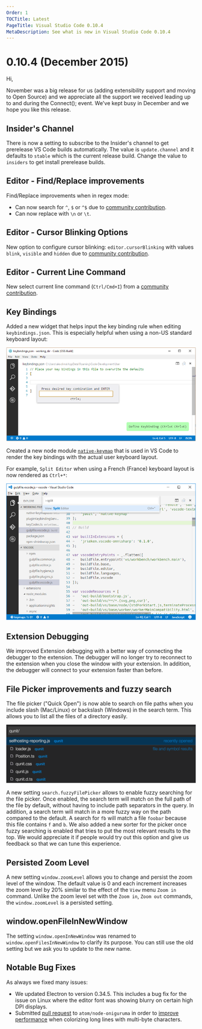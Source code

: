 ```yaml
---
Order: 1
TOCTitle: Latest
PageTitle: Visual Studio Code 0.10.4
MetaDescription: See what is new in Visual Studio Code 0.10.4
---
```


# 0.10.4 (December 2015)

Hi,

November was a big release for us (adding extensibility support and moving to Open Source) and we appreciate all the support we received leading up to and during the Connect(); event.  We've kept busy in December and we hope you like this release.

## Insider's Channel

There is now a setting to subscribe to the Insider's channel to get prerelease VS Code builds automatically. The value is `update.channel` and it defaults to `stable` which is the current release build.  Change the value to `insiders` to get install prerelease builds.

## Editor - Find/Replace improvements

Find/Replace improvements when in regex mode:

* Can now search for `^`, `$` or `^$` due to [community contribution](https://github.com/Microsoft/vscode/pull/314).
* Can now replace with `\n` or `\t`.

## Editor - Cursor Blinking Options

New option to configure cursor blinking: `editor.cursorBlinking` with values `blink`, `visible` and `hidden` due to [community contribution](https://github.com/Microsoft/vscode/pull/500).

## Editor - Current Line Command

New select current line command (`Ctrl/Cmd+I`) from a [community contribution](https://github.com/Microsoft/vscode/pull/961).

## Key Bindings

Added a new widget that helps input the key binding rule when editing `keybindings.json`. This is especially helpful when using a non-US standard keyboard layout:

![key binding widget](images/December/key-binding-widget.png)

Created a new node module [`native-keymap`](https://www.npmjs.com/package/native-keymap) that is used in VS Code to render the key bindings with the actual user keyboard layout.

For example, `Split Editor` when using a French (France) keyboard layout is now rendered as `Ctrl+*`:

![render key binding](images/December/render-key-binding.png)

## Extension Debugging

We improved Extension debugging with a better way of connecting the debugger to the extension. The debugger will no longer try to reconnect to the extension when you close the window with your extension. In addition, the debugger will connect to your extension faster than before.

## File Picker improvements and fuzzy search

The file picker ("Quick Open") is now able to search on file paths when you include slash (Mac/Linux) or backslash (Windows) in the search term. This allows you to list all the files of a directory easily.

![Path Search in File Picker](images/December/path-search.png)

A new setting `search.fuzzyFilePicker` allows to enable fuzzy searching for the file picker. Once enabled, the search term will match on the full path of the file by default, without having to include path separators in the query.
In addition, a search term will match in a more fuzzy way on the path compared to the default. A search for `fb` will match a file `foobar` because this file contains `f` and `b`. We also added a new sorter for the picker once fuzzy searching is enabled that tries to put the most relevant results to the top. We would appreciate it if people would try out this option and give us feedback so that we can tune this experience.

## Persisted Zoom Level

A new setting `window.zoomLevel` allows you to change and persist the zoom level of the window. The default value is 0 and each increment increases the zoom level by 20% similar to the effect of the `View` menu `Zoom in` command.  Unlike the zoom level set with the `Zoom in`, `Zoom out` commands, the `window.zoomLevel` is a persisted setting.

## window.openFileInNewWindow

The setting `window.openInNewWindow` was renamed to `window.openFilesInNewWindow` to clarify its purpose. You can still use the old setting but we ask you to update to the new name.

## Notable Bug Fixes

As always we fixed many issues:

* We updated Electron to version 0.34.5.  This includes a bug fix for the issue on Linux where the editor font was showing blurry on certain high DPI displays.
* Submitted [pull request](https://github.com/atom/node-oniguruma/pull/46) to `atom/node-oniguruma` in order to [improve performance](https://github.com/Microsoft/vscode/issues/94) when colorizing long lines with multi-byte characters.
 